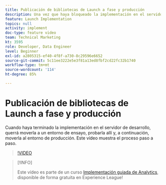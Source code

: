 ```yaml
---
title: Publicación de bibliotecas de Launch a fase y producción
description: Una vez que haya bloqueado la implementación en el servidor de desarrollo, querrá moverla a un entorno de ensayo, probarla allí y luego moverla al entorno de producción. Este vídeo muestra el proceso paso a paso.
feature: Launch Implementation
topics: null
activity: implement
doc-type: feature video
team: Technical Marketing
kt: 3595
role: Developer, Data Engineer
level: Beginner
exl-id: a2805315-ef40-4f8f-a730-8c29596e6652
source-git-commit: 5c11ee3222e5e3f81a13ed8fbf2cd22fc32b1740
workflow-type: tm+mt
source-wordcount: '114'
ht-degree: 85%

---
```


# Publicación de bibliotecas de Launch a fase y producción

Cuando haya terminado la implementación en el servidor de desarrollo, querrá moverla a un entorno de ensayo, probarla allí y, a continuación, moverla al entorno de producción. Este vídeo muestra el proceso paso a paso.

>[!VIDEO](https://video.tv.adobe.com/v/28777/?quality=12)

>[!INFO]
>
> Este vídeo es parte de un curso [Implementación guiada de Analytics](https://experienceleague.adobe.com/?recommended=Analytics-D-1-2019.1), disponible de forma gratuita en Experience League!
